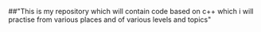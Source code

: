 ##"This is my repository which will contain code based on c++ which i will practise from various places and of various levels and topics"